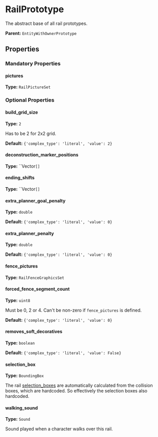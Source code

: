# RailPrototype

The abstract base of all rail prototypes.

**Parent:** `EntityWithOwnerPrototype`

## Properties

### Mandatory Properties

#### pictures

**Type:** `RailPictureSet`



### Optional Properties

#### build_grid_size

**Type:** `2`

Has to be 2 for 2x2 grid.

**Default:** `{'complex_type': 'literal', 'value': 2}`

#### deconstruction_marker_positions

**Type:** ``Vector`[]`



#### ending_shifts

**Type:** ``Vector`[]`



#### extra_planner_goal_penalty

**Type:** `double`



**Default:** `{'complex_type': 'literal', 'value': 0}`

#### extra_planner_penalty

**Type:** `double`



**Default:** `{'complex_type': 'literal', 'value': 0}`

#### fence_pictures

**Type:** `RailFenceGraphicsSet`



#### forced_fence_segment_count

**Type:** `uint8`

Must be 0, 2 or 4. Can't be non-zero if `fence_pictures` is defined.

**Default:** `{'complex_type': 'literal', 'value': 0}`

#### removes_soft_decoratives

**Type:** `boolean`



**Default:** `{'complex_type': 'literal', 'value': False}`

#### selection_box

**Type:** `BoundingBox`

The rail [selection_boxes](prototype:EntityPrototype::selection_box) are automatically calculated from the collision boxes, which are hardcoded. So effectively the selection boxes also hardcoded.

#### walking_sound

**Type:** `Sound`

Sound played when a character walks over this rail.

